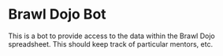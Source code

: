 # Brawl Dojo Bot
  This is a bot to provide access to the data within the Brawl Dojo spreadsheet. This should keep track of particular mentors, etc.

